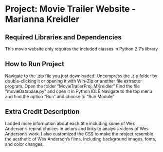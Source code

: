 Project: Movie Trailer Website  - Marianna Kreidler
================================

Required Libraries and Dependencies
-----------------------------------
This movie website only requires the included classes in Python 2.7’s library


How to Run Project
------------------
Navigate to the .zip file you just downloaded.
Uncompress the .zip folder by double-clicking it or opening it with Win-Zip or another file extractor program.
Open the folder “MovieTrailerProj_MKreidler”
Find the file “movieDatabase.py” and open it in Python IDLE
Navigate to the top menu and find the option “Run” and choose to “Run Module”


Extra Credit Description
------------------------
I added more information about each title including some of Wes Anderson’s repeat choices in actors and links to analysis videos of Wes Anderson’s work. I also customized the CSS to make the project resemble the aesthetic of Wes Anderson’s films, including background images, fonts, and color changes.